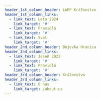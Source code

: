 ```yaml
---
header_1st_column_header: LARP Kráľovstvo
header_1st_column_links:
  - link_text: Leto 2024
    link_target: '#'
  - link_text: Pravidlá
    link_target: '#'
  - link_text: Svet
    link_target: '#'
header_2nd_column_header: Bojovka Hranica
header_2nd_column_links:
  - link_text: Jeseň 2022
    link_target: '#'
  - link_text: Pravidlá
    link_target: '#'
header_3rd_column_header: Kráľovstvo
header_3rd_column_links:
  - link_text: O nás
    link_target: /about-us
---
```

